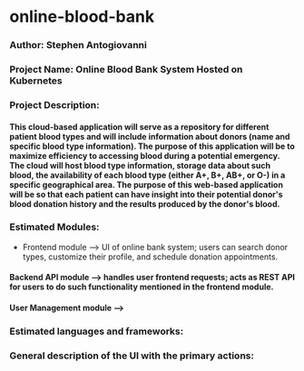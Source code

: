 # online-blood-bank

### Author: Stephen Antogiovanni

### Project Name: Online Blood Bank System Hosted on Kubernetes

### Project Description:
#### This cloud-based application will serve as a repository for different patient blood types and will include information about donors (name and specific blood type information). The purpose of this application will be to maximize efficiency to accessing blood during a potential emergency. The cloud will host blood type information, storage data about such blood, the availability of each blood type (either A+, B+, AB+, or O-) in a specific geographical area. The purpose of this web-based application will be so that each patient can have insight into their potential donor's blood donation history and the results produced by the donor's blood.

### Estimated Modules:
* Frontend module --> UI of online bank system; users can search donor types, customize their profile, and schedule donation appointments.

#### Backend API module --> handles user frontend requests; acts as REST API for users to do such functionality mentioned in the frontend module.

#### User Management module --> 


####


####

####

### Estimated languages and frameworks:


### General description of the UI with the primary actions:



